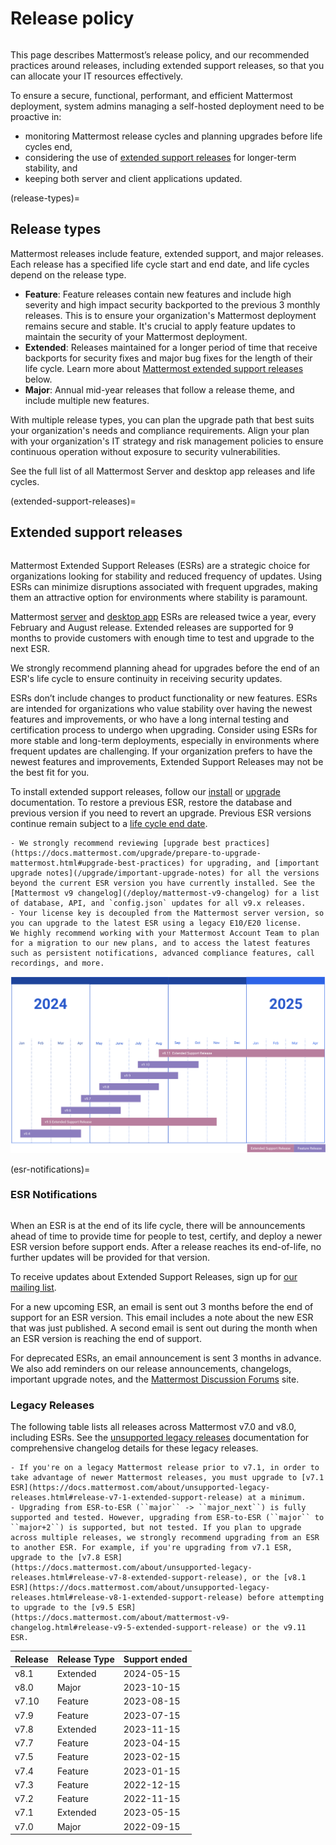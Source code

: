 # Release policy

```{include} ../_static/badges/allplans-selfhosted.md
```

This page describes Mattermost’s release policy, and our recommended practices around releases, including extended support releases, so that you can allocate your IT resources effectively.

To ensure a secure, functional, performant, and efficient Mattermost deployment, system admins managing a self-hosted deployment need to be proactive in:
- monitoring Mattermost release cycles and planning upgrades before life cycles end,
- considering the use of [extended support releases](#extended-support-releases) for longer-term stability, and
- keeping both server and client applications updated.

(release-types)=
## Release types

Mattermost releases include feature, extended support, and major releases. Each release has a specified life cycle start and end date, and life cycles depend on the release type. 

- **Feature**: Feature releases contain new features and include high severity and high impact security backported to the previous 3 monthly releases. This is to ensure your organization's Mattermost deployment remains secure and stable. It's crucial to apply feature updates to maintain the security of your Mattermost deployment.
- **Extended**: Releases maintained for a longer period of time that receive backports for security fixes and major bug fixes for the length of their life cycle. Learn more about [Mattermost extended support releases](#extended-support-releases) below.
- **Major**: Annual mid-year releases that follow a release theme, and include multiple new features.

With multiple release types, you can plan the upgrade path that best suits your organization's needs and compliance requirements. Align your plan with your organization's IT strategy and risk management policies to ensure continuous operation without exposure to security vulnerabilities.

See the full list of all Mattermost Server and desktop app releases and life cycles.

(extended-support-releases)=
## Extended support releases

```{include} ../_static/badges/ent-only.md
```

Mattermost Extended Support Releases (ESRs) are a strategic choice for organizations looking for stability and reduced frequency of updates. Using ESRs can minimize disruptions associated with frequent upgrades, making them an attractive option for environments where stability is paramount. 

Mattermost [server](/about/mattermost-server-releases) and [desktop app](/about/mattermost-desktop-releases) ESRs are released twice a year, every February and August release. Extended releases are supported for 9 months to provide customers with enough time to test and upgrade to the next ESR.

We strongly recommend planning ahead for upgrades before the end of an ESR's life cycle to ensure continuity in receiving security updates.

ESRs don’t include changes to product functionality or new features. ESRs are intended for organizations who value stability over having the newest features and improvements, or who have a long internal testing and certification process to undergo when upgrading. Consider using ESRs for more stable and long-term deployments, especially in environments where frequent updates are challenging. If your organization prefers to have the newest features and improvements, Extended Support Releases may not be the best fit for you.

To install extended support releases, follow our [install](/guides/deployment) or [upgrade](/upgrade/upgrading-mattermost-server) documentation. To restore a previous ESR, restore the database and previous version if you need to revert an upgrade. Previous ESR versions continue remain subject to a [life cycle end date](/about/mattermost-server-releases).

```{Important}
- We strongly recommend reviewing [upgrade best practices](https://docs.mattermost.com/upgrade/prepare-to-upgrade-mattermost.html#upgrade-best-practices) for upgrading, and [important upgrade notes](/upgrade/important-upgrade-notes) for all the versions beyond the current ESR version you have currently installed. See the [Mattermost v9 changelog](/deploy/mattermost-v9-changelog) for a list of database, API, and `config.json` updates for all v9.x releases.
- Your license key is decoupled from the Mattermost server version, so you can upgrade to the latest ESR using a legacy E10/E20 license.
We highly recommend working with your Mattermost Account Team to plan for a migration to our new plans, and to access the latest features such as persistent notifications, advanced compliance features, call recordings, and more.
```

![Timeline-based chart showing the lifecycle of Mattermost Extended Support Releases and feature releases from last year and this year.](../images/ESR_graphic2.png)

(esr-notifications)=
### ESR Notifications

```{include} ../_static/badges/ent-only.md
```

When an ESR is at the end of its life cycle, there will be announcements ahead of time to provide time for people to test, certify, and deploy a newer ESR version before support ends. After a release reaches its end-of-life, no further updates will be provided for that version. 

To receive updates about Extended Support Releases, sign up for [our mailing list](https://eepurl.com/dCKn2P).

For a new upcoming ESR, an email is sent out 3 months before the end of support for an ESR version. This email includes a note about the new ESR that was just published. A second email is sent out during the month when an ESR version is reaching the end of support.

For deprecated ESRs, an email announcement is sent 3 months in advance. We also add reminders on our release announcements, changelogs, important upgrade notes, and the [Mattermost Discussion Forums](https://forum.mattermost.com/) site.

### Legacy Releases

The following table lists all releases across Mattermost v7.0 and v8.0, including ESRs. See the [unsupported legacy releases](https://docs.mattermost.com/about/unsupported-legacy-releases.html) documentation for comprehensive changelog details for these legacy releases.

```{Important}
- If you're on a legacy Mattermost release prior to v7.1, in order to take advantage of newer Mattermost releases, you must upgrade to [v7.1 ESR](https://docs.mattermost.com/about/unsupported-legacy-releases.html#release-v7-1-extended-support-release) at a minimum.
- Upgrading from ESR-to-ESR (``major`` -> ``major_next``) is fully supported and tested. However, upgrading from ESR-to-ESR (``major`` to ``major+2``) is supported, but not tested. If you plan to upgrade across multiple releases, we strongly recommend upgrading from an ESR to another ESR. For example, if you're upgrading from v7.1 ESR, upgrade to the [v7.8 ESR](https://docs.mattermost.com/about/unsupported-legacy-releases.html#release-v7-8-extended-support-release), or the [v8.1 ESR](https://docs.mattermost.com/about/unsupported-legacy-releases.html#release-v8-1-extended-support-release) before attempting to upgrade to the [v9.5 ESR](https://docs.mattermost.com/about/mattermost-v9-changelog.html#release-v9-5-extended-support-release) or the v9.11 ESR.
```

| **Release** | **Release Type** | **Support ended** | 
|:---|:---|:---|
| v8.1 | Extended | 2024-05-15 |
| v8.0 | Major | 2023-10-15 |
| v7.10 | Feature | 2023-08-15 |
| v7.9 | Feature | 2023-07-15 |
| v7.8 | Extended | 2023-11-15 |
| v7.7 | Feature | 2023-04-15 |
| v7.5 | Feature | 2023-02-15 |
| v7.4 | Feature | 2023-01-15 |
| v7.3 | Feature | 2022-12-15 |
| v7.2 | Feature | 2022-11-15 |
| v7.1 | Extended | 2023-05-15 |
| v7.0 | Major | 2022-09-15 |
